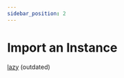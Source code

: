 ```yaml
---
sidebar_position: 2
---
```


# Import an Instance
[lazy](https://blookers.gitbook.io/mdpkm/guides/import-an-instance) (outdated)